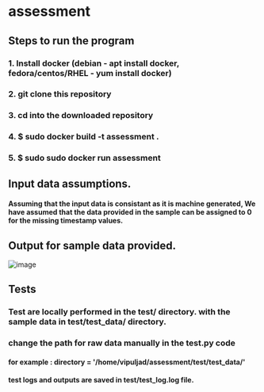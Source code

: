 # assessment
## Steps to run the program
### 1. Install docker (debian - apt install docker, fedora/centos/RHEL - yum install docker)
### 2. git clone this repository
### 3. cd into the downloaded repository
### 4. $ sudo docker build -t assessment . 
### 5. $ sudo sudo docker run assessment

## Input data assumptions.
#### Assuming that the input data is consistant as it is machine generated, We have assumed that the data provided in the sample can be assigned to 0 for the missing timestamp values.

## Output for sample data provided.

![image](https://user-images.githubusercontent.com/17043489/167780349-a46976b8-0b0f-4aea-847b-8edebc3e2f65.png)

## Tests
### Test are locally performed in the test/ directory. with the sample data in test/test_data/ directory.
### change the path for raw data manually in the test.py code 
#### for example : directory = '/home/vipuljad/assessment/test/test_data/'
#### test logs and outputs are saved in test/test_log.log file.
